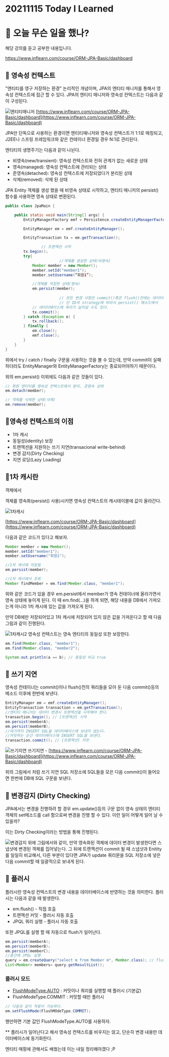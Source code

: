 # 20211115 Today I Learned

# 📖 오늘 무슨 일을 했나?

해당 강의를 듣고 공부한 내용입니다.

https://www.inflearn.com/course/ORM-JPA-Basic/dashboard

## 📗 영속성 컨텍스트

 "엔티티를 영구 저장하는 환경" 논리적인 개념이며, JPA의 엔티티 매니저를 통해서 영속성 컨텍스트에 접근 할 수 있다. JPA의 엔티티 매니저와 영속성 컨텍스트는 다음과 같이 구성된다.

![엔티티매니저](https://user-images.githubusercontent.com/19809346/141780084-0fb536cd-292c-4036-a564-b0eaaa8b88bb.png)
[https://www.inflearn.com/course/ORM-JPA-Basic/dashboard](https://www.inflearn.com/course/ORM-JPA-Basic/dashboard)

 JPA만 단독으로 사용하는 환경이면 엔티티매니저와 영속성 컨텍스트가 1:1로 매칭되고, J2EE나 스프링 프레임워크와 같은 컨테이너 환경일 경우 N:1로 관리된다.

엔티티의 생명주기는 다음과 같이 나뉜다.

- 비영속(new/transient): 영속성 컨텍스트와 전혀 관계가 없는 새로운 상태
- 영속(managed): 영속성 컨텍스트에 관리되는 상태
- 준영속(detached): 영속성 컨텍스트에 저장되었다가 분리된 상태
- 삭제(removed): 삭제 된 상태

 JPA Entity 객체를 생성 했을 때 비영속 상태로 시작하고, 엔티티 매니저의 persist() 함수를 사용하면 영속 상태로 변환된다.

```java
public class JpaMain {

    public static void main(String[] args) {
        EntityManagerFactory emf = Persistence.createEntityManagerFactory("hello");

        EntityManager em = emf.createEntityManager();

        EntityTransaction tx = em.getTransaction();

				// 트랜잭션 시작
        tx.begin();
        try{
						//객체를 생성한 상태(비영속)
            Member member = new Member();
            member.setId("member1");
            member.setUsername(“회원1”);

            //객체를 저장한 상태(영속)
            em.persist(member);
            
						// 모든 변경 사항은 commit()혹은 flush()전에는 데이터베이스에 반영되지 않는다.
						// 단 ID의 strategy에 따라서 persist() 메소드에서
            // 데이터베이스에 쿼리가 날아갈 수도 있다.
            tx.commit();
        } catch (Exception e) {
            tx.rollback();
        } finally {
            em.close();
            emf.close();
        }
    }
}
```

 위에서 try / catch / finally 구문을 사용하는 것을 볼 수 있는데, 만약 commit이 실패하더라도 EntityManager와 EntityManagerFactory는 종료되어야하기 때문이다.

위의 em.persist() 이외에도 다음과 같은 것들이 있다.

```java
// 회원 엔티티를 영속성 컨텍스트에서 분리, 준영속 상태
em.detach(member);

// 객체를 삭제한 상태(삭제)
em.remove(member);
```

## 📗영속성 컨텍스트의 이점

- 1차 캐시
- 동일성(identity) 보장
- 트랜잭션을 지원하는 쓰기 지연(transacional write-behind)
- 변경 감지(Dirty Checking)
- 지연 로딩(Lazy Loading)

## 📙1차 캐시란

객체에서 

 객체를 영속화(persist() 사용)시키면 영속성 컨텍스트의 캐시테이블에 값이 올라간다.

![1차캐시](https://user-images.githubusercontent.com/19809346/141780088-d8d47856-7313-43a3-9c90-8cbddc991269.png)

[https://www.inflearn.com/course/ORM-JPA-Basic/dashboard](https://www.inflearn.com/course/ORM-JPA-Basic/dashboard)

다음과 같은 코드가 있다고 해보자.

```java
Member member = new Member();
member.setId("member1");
member.setUsername("회원1");

//1차 캐시에 저장됨
em.persist(member);

//1차 캐시에서 조회
Member findMember = em.find(Member.class, "member1");
```

 위와 같은 코드가 있을 경우 em.persist에서 member가 영속 컨테이너에 올라가면서 영속 상태에 놓이게 된다. 이 때 em.find(...)을 하게 되면, 해당 내용을 DB에서 가져오는게 아니라 1차 캐시에 있는 값을 가져오게 된다. 

 만약 DB에만 저장되어있고 1차 캐시에 저장되어 있지 않은 값을 가져온다고 할 때 다음 그림과 같이 진행된다.

![1차캐시2](https://user-images.githubusercontent.com/19809346/141780075-fee20138-3de4-43df-bd0b-a38dc644fe79.png)
 영속성 컨텍스트는 영속 엔티티의 동일성 또한 보장한다.

```java
em.find(Member.class, "member1");
em.find(Member.class, "member2");

System.out.println(a == b); // 동일성 비교 true
```

## 📙 쓰기 지연

 영속성 컨테이너는 commit()이나 flush()전의 쿼리들을 모아 둔 다음 commit()등의 메소드 이후에 한번에 보낸다.

```java
EntityManager em = emf.createEntityManager();
EntityTransaction transaction = em.getTransaction();
//엔티티 매니저는 데이터 변경시 트랜잭션을 시작해야 한다.
transaction.begin(); // [트랜잭션] 시작
em.persist(memberA);
em.persist(memberB);
//여기까지 INSERT SQL을 데이터베이스에 보내지 않는다.
//커밋하는 순간 데이터베이스에 INSERT SQL을 보낸다.
transaction.commit(); // [트랜잭션] 커밋
```

![쓰기지연](https://user-images.githubusercontent.com/19809346/141780082-afb2da8f-1b16-4bf4-96a1-358a073b6c55.png)
쓰기지연 - [https://www.inflearn.com/course/ORM-JPA-Basic/dashboard](https://www.inflearn.com/course/ORM-JPA-Basic/dashboard)

 위의 그림에서 처럼 쓰기 지연 SQL 저장소에 SQL들을 모은 다음 commit()이 들어오면 한번에 DB에 SQL 구문을 보낸다.

## 📙 변경감지 (Dirty Checking)

 JPA에서는 변경을 진행하려 할 경우 em.update()등의 구문 없이 영속 상태의 엔티티 객체의 set메소드를 call 함으로써 변경을 진행 할 수 있다. 이런 일이 어떻게 일어 날 수 있을까? 

이는 Dirty Checking이라는 방법을 통해 진행된다. 

![변경감지](https://user-images.githubusercontent.com/19809346/141780079-c3d13b63-4a73-4069-aaae-a6db55a44ba3.png)
 위에 그림에서와 같이, 만약 영속화된 객체에 데이터 변경이 발생한다면 스냅샷에 변경된 객체를 집어넣는다. 그 뒤에 트랜잭션이 commit 될 때 스냅샷과 Enitity를 일일히 비교해서, 다른 부분이 있다면 JPA가 update 쿼리문을 SQL 저장소에 넣은 다음 commit할 때 일괄적으로 보내게 된다.

## 📙 플러시

플러시란 영속성 컨텍스트의 변경 내용을 데이터베이스에 반영하는 것을 의미한다. 플러시는 다음과 같을 때 발생한다. 

- em.flush() - 직접 호출
- 트랜잭션 커밋 - 플러시 자동 호출
- JPQL 쿼리 실행 - 플러시 자동 호출

또한 JPQL를 실행 할 때 자동으로 flush가 일어난다.

```java
em.persist(memberA);
em.persist(memberB);
em.persist(memberC);
//중간에 JPQL 실행
query = em.createQuery("select m from Member m", Member.class); // flush 실행!
List<Member> members= query.getResultList();
```

### 플러시 모드

- [FlushModeType.AUTO](http://FlushModeType.AUTO) : 커밋이나 쿼리를 실행할 때 플러시 (기본값)
- FlushModeType.COMMIT : 커밋할 때만 플러시

```java
// 다음과 같이 적용이 가능하다.
em.setFlushMode(FlushMOdeType.COMMIT);
```

웬만하면 기본 값인 FlushModeType.AUTO를 사용하자.

** 플러시가 일어난다고 해서 영속성 컨텍스트를 비우지는 않고, 단순히 변경 내용만 데이터베이스에 동기화한다.

엔티티 매핑에 관해서도 배웠는데 이는 내일 정리해야겠다 ;P
